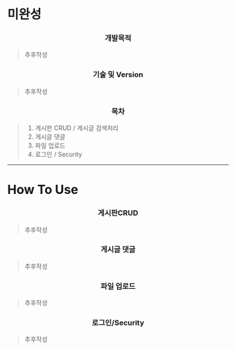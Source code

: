 # 미완성

<h3 align="center"><strong>개발목적</strong></h3>

> 추후작성


<h3 align="center"><strong>기술 및 Version</strong></h3>

> 추후작성

<h3 align="center"><strong>목차</strong></h3>

> 1. 게시판 CRUD / 게시글 검색처리
> 2. 게시글 댓글
> 3. 파일 업로드
> 4. 로그인 / Security

***

# How To Use

<h3 align="center"><strong> 게시판CRUD </strong></h3>

> 추후작성

<h3 align="center"><strong> 게시글 댓글 </strong></h3>

> 추후작성

<h3 align="center"><strong> 파일 업로드 </strong></h3>

> 추후작성

<h3 align="center"><strong> 로그인/Security </strong></h3>

> 추후작성
